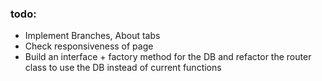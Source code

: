 ### todo:
* Implement Branches, About tabs
* Check responsiveness of page
* Build an interface + factory method for the DB and refactor the router class to use the DB instead of current functions